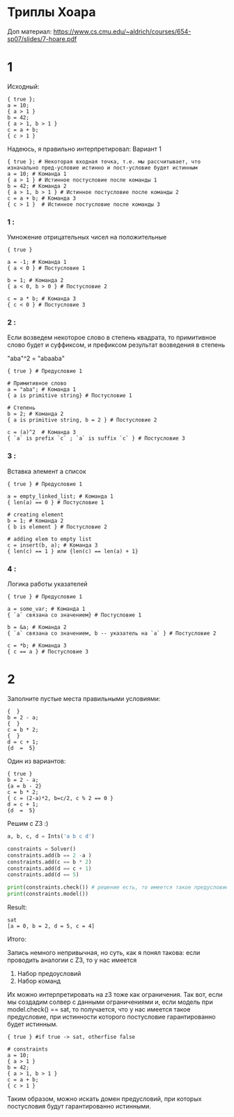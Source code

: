 # Триплы Хоара

Доп материал:  https://www.cs.cmu.edu/~aldrich/courses/654-sp07/slides/7-hoare.pdf

# 1
Исходный:
```
{ true };
a = 10;
{ a > 1 }
b = 42;
{ a > 1, b > 1 } 
c = a + b;
{ c > 1 } 
```


Надеюсь, я правильно интерпретировал:
Вариант 1
```
{ true }; # Некоторая входная точка, т.е. мы рассчитывает, что изначально пред-условие истинно и пост-условие будет истинным
a = 10; # Команда 1
{ a > 1 } # Истинное постусловие после команды 1
b = 42; # Команда 2
{ a > 1, b > 1 } # Истинное постусловие после команды 2
c = a + b; # Команда 3
{ c > 1 }  # Истинное постусловие после команды 3
```



### 1 :

Умножение отрицательных чисел на положительные
```
{ true } 

a = -1; # Команда 1
{ a < 0 } # Постусловие 1

b = 1; # Команда 2
{ a < 0, b > 0 } # Постусловие 2

c = a * b; # Команда 3
{ c < 0 } # Постусловие 3
```

### 2 :

Если возведем некоторое слово в степень квадрата,
то примитивное слово будет и суффиксом, и префиксом результат возведения в степень

"aba"^2 = "abaaba"
```
{ true } # Предусловие 1

# Примитивное слово
a = "aba"; # Команда 1
{ a is primitive string} # Постусловие 1

# Степень
b = 2; # Команда 2
{ a is primitive string, b = 2 } # Постусловие 2

c = (a)^2  # Команда 3
{ `a` is prefix `c` ; `a` is suffix `c` } # Постусловие 3
```

### 3 :

Вставка элемент а список
```
{ true } # Предусловие 1

a = empty_linked_list; # Команда 1
{ len(a) == 0 } # Постусловие 1

# creating element
b = 1; # Команда 2
{ b is element } # Постусловие 2

# adding elem to empty list
c = insert(b, a); # Команда 3
{ len(c) == 1 } или {len(c) == len(a) + 1}
```

### 4 :

Логика работы указателей
```
{ true } # Предусловие 1

a = some_var; # Команда 1
{ `a` связана со значением} # Постусловие 1

b = &a; # Команда 2
{ `a` связана со значением, b -- указатель на `a` } # Постусловие 2

c = *b; # Команда 3
{ c == a } # Постусловие 3
```




# 2 

Заполните пустые места правильными условиями:
```
{  }
b = 2 - a;
{  }
c = b * 2;
{  }
d = c + 1;
{d  =  5}
```

Один из вариантов:

```
{ true }
b = 2 - a;
{a = b - 2}
c = b * 2;
{ c = (2-a)*2, b=c/2, c % 2 == 0 }
d = c + 1;
{d  =  5}
```


Решим с Z3 :)

```python
a, b, c, d = Ints('a b c d')

constraints = Solver()
constraints.add(b == 2 -a )
constraints.add(c == b * 2)
constraints.add(d == c + 1)
constraints.add(d == 5)

print(constraints.check()) # решение есть, то имеется такое предусловие, при котором постусловие будет истинно
print(constraints.model())
```

Result:
```
sat
[a = 0, b = 2, d = 5, c = 4]
```

Итого:

Запись немного непривычная, но суть, как я понял такова: если проводить аналогии с Z3, то у нас имеется
1) Набор предоусловий
2) Набор команд

Их можно интерпретировать на z3 тоже как ограничения.
Так вот, если мы создадим солвер с данными ограничениями и, если модель при model.check() == sat, то получается, что у нас имеется такое предусловие, при истинности которого
постусловие гарантированно будет истинным.

```
{ true } #if true -> sat, otherfise false

# constraints
a = 10;
{ a > 1 }
b = 42;
{ a > 1, b > 1 }
c = a + b;
{ c > 1 }
```

Таким образом, можно искать домен предусловий, при которых постусловия будут гарантированно истинными.

